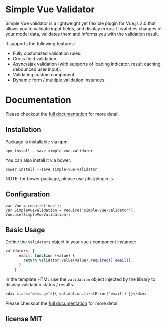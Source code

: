 # Simple Vue Validator

Simple Vue validator is a lightweight yet flexible plugin for Vue.js 2.0 that allows you to validate input fields, and display errors. It watches changes of your model data, validates them and informs you with the validation result.

It supports the following features:
* Fully customized validation rules.
* Cross field validation.
* Async/ajax validation (with supports of loading indicator, result caching, debounced user input).
* Validating custom component.
* Dynamic form / multiple validation instances.

# Documentation

Please checkout the [full documentation](http://simple-vue-validator.magictek.cn) for more detail.

## Installation
Package is installable via npm.
```
npm install --save simple-vue-validator
```
You can also install it via bower.
```
bower install --save simple-vue-validator
```
NOTE: for bower package, please use /dist/plugin.js.

## Configuration
```
var Vue = require('vue');
var SimpleVueValidation = require('simple-vue-validator');
Vue.use(SimpleVueValidation);
```

## Basic Usage
Define the `validators` object in your vue / component instance:
```javascript
validators: {
      email: function (value) {
        return Validator.value(value).required().email();
      }
    }
```
In the template HTML use the `validation` object injected by the library to display validation status / results.
```html
<div class="message">{{ validation.firstError('email') }}</div>
```
Please checkout the [full documentation](http://simple-vue-validator.magictek.cn) for more detail.

## license MIT
